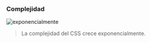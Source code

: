 ### Complejidad

![exponencialmente](https://raw.githubusercontent.com/pieroblunda/curso-diseno/cls/slide/img/function-exponencial.jpg)

>La complejidad del CSS crece exponencialmente.